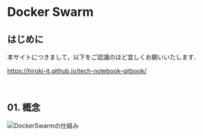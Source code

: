 # Docker Swarm

## はじめに

本サイトにつきまして，以下をご認識のほど宜しくお願いいたします．

https://hiroki-it.github.io/tech-notebook-gitbook/

<br>

## 01. 概念

![DockerSwarmの仕組み](https://raw.githubusercontent.com/hiroki-it/tech-notebook/master/images/DockerSwarmの仕組み.png)

